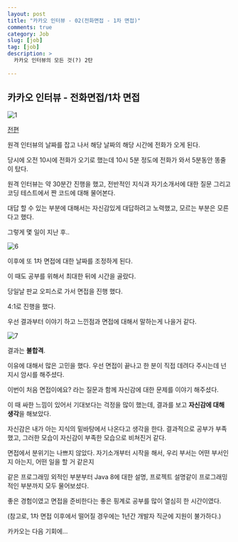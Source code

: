 ```yaml
---
layout: post
title: "카카오 인터뷰 - 02(전화면접 - 1차 면접)"
comments: true
category: Job
slug: [job]
tag: [job]
description: >
  카카오 인터뷰의 모든 것(?) 2탄
  
---
```


## 카카오 인터뷰 - 전화면접/1차 면접

![1](https://user-images.githubusercontent.com/22094017/71953113-803e4f00-3224-11ea-80e8-2198c7e17f0b.png)


[전편](https://g-onl.github.io/job/2020/01/08/kakao-interview-01)

원격 인터뷰의 날짜를 잡고 나서 해당 날짜의 해당 시간에 전화가 오게 된다.

당시에 오전 10시에 전화가 오기로 했는데 10시 5분 정도에 전화가 와서 5분동안 똥줄이 탔다.

원격 인터뷰는 약 30분간 진행을 했고, 전반적인 지식과 자기소개서에 대한 질문 그리고 코딩 테스트에서 짠 코드에 대해 물어본다.

대답 할 수 있는 부분에 대해서는 자신감있게 대답하려고 노력했고, 모르는 부분은 모른다고 했다.

그렇게 몇 일이 지난 후..

![6](https://user-images.githubusercontent.com/22094017/71953094-6ef54280-3224-11ea-9a89-68228cc3e3b5.png)

이후에 또 1차 면접에 대한 날짜를 조정하게 된다.

이 때도 공부를 위해서 최대한 뒤에 시간을 골랐다.

당일날 판교 오피스로 가서 면접을 진행 했다.

4:1로 진행을 했다.

우선 결과부터 이야기 하고 느낀점과 면접에 대해서 말하는게 나을거 같다. 

![7](https://user-images.githubusercontent.com/22094017/71953096-6f8dd900-3224-11ea-8547-d3bf8cdd0d15.png)

결과는 <strong>불합격</strong>.

이유에 대해서 많은 고민을 했다. 우선 면접이 끝나고 한 분이 직접 데려다 주시는데 넌지시 암시를 해주셨다.

이번이 처음 면접이에요? 라는 질문과 함께 자신감에 대한 문제를 이야기 해주셨다.

이 때 싸한 느낌이 있어서 기대보다는 걱정을 많이 했는데, 결과를 보고 <strong>자신감에 대해 생각</strong>을 해보았다.

자신감은 내가 아는 지식의 밑바탕에서 나온다고 생각을 한다. 결과적으로 공부가 부족했고, 그러한 모습이 자신감이 부족한 모습으로 비쳐진거 같다.

면접에서 분위기는 나쁘지 않았다. 자기소개부터 시작을 해서, 우리 부서는 어떤 부서인지 아는지, 어떤 일을 할 거 같은지 

같은 프로그래밍 외적인 부분부터 Java 8에 대한 설명, 프로젝트 설명같이 프로그래밍적인 부분까지 모두 물어보셨다. 

좋은 경험이였고 면접을 준비한다는 좋은 핑계로 공부를 많이 열심히 한 시간이였다.

(참고로, 1차 면접 이후에서 떨어질 경우에는 1년간 개발자 직군에 지원이 불가하다.)

카카오는 다음 기회에...
<!--stackedit_data:
eyJoaXN0b3J5IjpbNDY3MzIwMThdfQ==
-->
